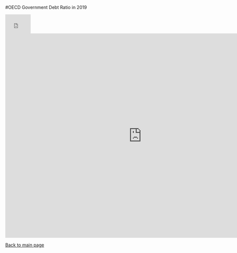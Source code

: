 #OECD Government Debt Ratio in 2019

<iframe src="https://data.oecd.org/chart/6gLB" width="80" height="60" style="border: 0" mozallowfullscreen="true" webkitallowfullscreen="true" allowfullscreen="true"><a href="https://data.oecd.org/chart/6gLB" target="_blank">OECD Chart: General government debt, Total, % of GDP, Annual, 2019</a></iframe>
<iframe src="https://data.oecd.org/chart/6gLD" width="860" height="645" style="border: 0" mozallowfullscreen="true" webkitallowfullscreen="true" allowfullscreen="true"><a href="https://data.oecd.org/chart/6gLD" target="_blank">OECD Chart: General government debt, Total, % of GDP, Annual, 2019</a></iframe>

<div class="flourish-embed flourish-chart" data-src="visualisation/5255824"><script src="https://public.flourish.studio/resources/embed.js"></script></div>

[Back to main page](README.md)

